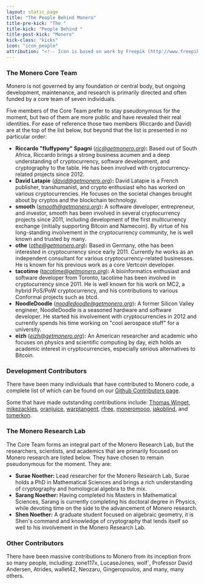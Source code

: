 ```yaml
---
layout: static_page
title: "The People Behind Monero"
title-pre-kick: "The "
title-kick: "People Behind "
title-post-kick: "Monero"
kick-class: "kicks"
icon: "icon_people"
attribution: "<!-- Icon is based on work by Freepik (http://www.freepik.com) and is licensed under Creative Commons BY 3.0 -->"
---
```


### The Monero Core Team

Monero is not governed by any foundation or central body, but ongoing development, maintenance, and research is primarily directed and often funded by a core team of seven individuals.

Five members of the Core Team prefer to stay pseudonymous for the moment, but two of them are more public and have revealed their real identities. For ease of reference those two members (Riccardo and David) are at the top of the list below, but beyond that the list is presented in no particular order:

- **Riccardo "fluffypony" Spagni** (*ric@getmonero.org*)**:** Based out of South Africa, Riccardo brings a strong business acumen and a deep understanding of cryptocurrency, software development, and cryptography to the table. He has been involved with cryptocurrency-related projects since 2012.
- **David Latapie** (*david@getmonero.org*)**:** David Latapie is a French publisher, transhumanist, and crypto enthusiast who has worked on various cryptocurrencies. He focuses on the societal changes brought about by cryptos and the blockchain technology.
- **smooth** (*smooth@getmonero.org*)**:** A software developer, entrepreneur, and investor, smooth has been involved in several cryptocurrency projects since 2011, including development of the first multicurrency exchange (initially supporting Bitcoin and Namecoin). By virtue of his long-standing involvement in the cryptocurrency community, he is well known and trusted by many.
- **othe** (*othe@getmonero.org*)**:** Based in Germany, othe has been interested in cryptocurrency since early 2011. Currently he works as an independent consultant for various cryptocurrency-related businesses. He is known for his previous work as a core Vertcoin developer.
- **tacotime** (*tacotime@getmonero.org*)**:** A bioinformatics enthusiast and software developer from Toronto, tacotime has been involved in cryptocurrency since 2011. He is well known for his work on MC2, a hybrid PoS/PoW cryptocurrency, and his contributions to various Conformal projects such as btcd.
- **NoodleDoodle** (*noodledoodle@getmonero.org*)**:** A former Silicon Valley engineer, NoodleDoodle is a seasoned hardware and software developer. He started his involvement with cryptocurrencies in 2012 and currently spends his time working on "cool aerospace stuff" for a university.
- **eizh** (*eizh@getmonero.org*)**:** An American researcher and academic who focuses on physics and scientific computing by day, eizh holds an academic interest in cryptocurrencies, especially serious alternatives to Bitcoin.

### Development Contributors

There have been many individuals that have contributed to Monero code, a complete list of which can be found on our [Github Contributors page](https://github.com/monero-project/bitmonero/graphs/contributors).

Some that have made outstanding contributions include: [Thomas Winget](https://github.com/tewinget), [mikezackles](https://github.com/mikezackles), [oranjuice](https://github.com/oranjuice), [warptangent](https://github.com/warptangent), [rfree](https://github.com/rfree2monero), [moneromooo](http://github.com/moneromooo-monero/bitmonero/branches), [jakoblind](https://github.com/jakoblind), and [tomerkon](https://github.com/tomerkon).

### The Monero Research Lab

The Core Team forms an integral part of the Monero Research Lab, but the researchers, scientists, and academics that are primarily focused on Monero research are listed below. They have chosen to remain pseudonymous for the moment. They are:

- **Surae Noether:** Lead researcher for the Monero Research Lab, Surae holds a PhD in Mathematical Sciences and brings a rich understanding of cryptography and homological algebra to the mix.
- **Sarang Noether:** Having completed his Masters in Mathematical Sciences, Sarang is currently completing his doctoral degree in Physics, while devoting time on the side to the advancement of Monero research.
- **Shen Noether:** A graduate student focused on algebraic geometry, it is Shen's command and knowledge of cryptography that lends itself so well to his involvement in the Monero Research Lab.

### Other Contributors

There have been massive contributions to Monero from its inception from so many people, including: zone117x, LucaseJones, wolf`, Professor David Andersen, Atrides, wallet42, Neozaru, Gingeropoulos, and many, many others.
